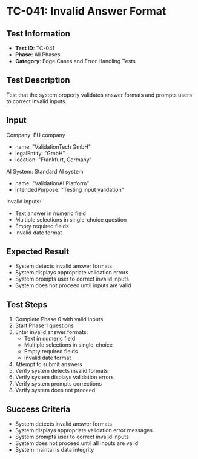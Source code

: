 # TC-041: Invalid Answer Format

## Test Information
- **Test ID**: TC-041
- **Phase**: All Phases
- **Category**: Edge Cases and Error Handling Tests

## Test Description
Test that the system properly validates answer formats and prompts users to correct invalid inputs.

## Input
Company: EU company
- name: "ValidationTech GmbH"
- legalEntity: "GmbH"
- location: "Frankfurt, Germany"

AI System: Standard AI system
- name: "ValidationAI Platform"
- intendedPurpose: "Testing input validation"

Invalid Inputs:
- Text answer in numeric field
- Multiple selections in single-choice question
- Empty required fields
- Invalid date format

## Expected Result
- System detects invalid answer formats
- System displays appropriate validation errors
- System prompts user to correct invalid inputs
- System does not proceed until inputs are valid

## Test Steps
1. Complete Phase 0 with valid inputs
2. Start Phase 1 questions
3. Enter invalid answer formats:
   - Text in numeric field
   - Multiple selections in single-choice
   - Empty required fields
   - Invalid date format
4. Attempt to submit answers
5. Verify system detects invalid formats
6. Verify system displays validation errors
7. Verify system prompts corrections
8. Verify system does not proceed

## Success Criteria
- System detects invalid answer formats
- System displays appropriate validation error messages
- System prompts user to correct invalid inputs
- System does not proceed until all inputs are valid
- System maintains data integrity 